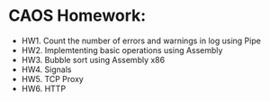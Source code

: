 # CAOS Homework:
* HW1. Count the number of errors and warnings in log using Pipe
* HW2. Implemtenting basic operations using Assembly
* HW3. Bubble sort using Assembly x86
* HW4. Signals
* HW5. TCP Proxy
* HW6. HTTP 

